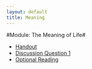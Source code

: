 ```yaml
---
layout: default
title: Meaning
---
```


#Module: The Meaning of Life#


+ [Handout](Handout)
+ [Discussion Question 1](Essay)
+ [Optional Reading](/Teaching/Intro/Tolstoy.pdf)



